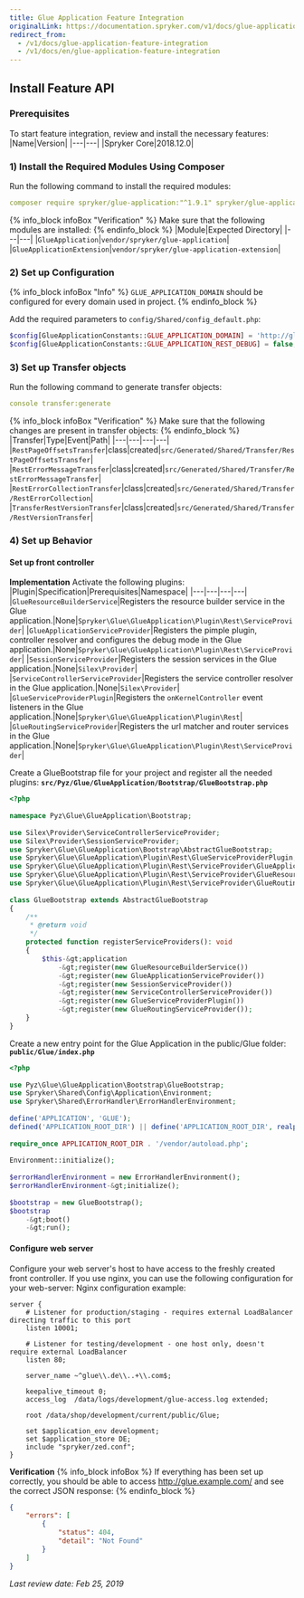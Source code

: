 ```yaml
---
title: Glue Application Feature Integration
originalLink: https://documentation.spryker.com/v1/docs/glue-application-feature-integration
redirect_from:
  - /v1/docs/glue-application-feature-integration
  - /v1/docs/en/glue-application-feature-integration
---
```


## Install Feature API
### Prerequisites
To start feature integration, review and install the necessary features:
|Name|Version|
|---|---|
|Spryker Core|2018.12.0|
### 1) Install the Required Modules Using Composer

Run the following command to install the required modules:
```yaml
composer require spryker/glue-application:"^1.9.1" spryker/glue-application-extension:"^1.1.0" --update-with-dependencies
```

{% info_block infoBox "Verification" %}
Make sure that the following modules are installed:
{% endinfo_block %}
|Module|Expected Directory|
|---|---|
|`GlueApplication`|`vendor/spryker/glue-application`|
|`GlueApplicationExtension`|`vendor/spryker/glue-application-extension`|

### 2) Set up Configuration
{% info_block infoBox "Info" %}
`GLUE_APPLICATION_DOMAIN` should be configured for every domain used in project.
{% endinfo_block %}

Add the required parameters to `config/Shared/config_default.php`:
```php
$config[GlueApplicationConstants::GLUE_APPLICATION_DOMAIN] = 'http://glue.example.com';
$config[GlueApplicationConstants::GLUE_APPLICATION_REST_DEBUG] = false;
```

### 3) Set up Transfer objects

Run the following command to generate transfer objects:
```yaml
console transfer:generate
```

{% info_block infoBox "Verification" %}
Make sure that the following changes are present in transfer objects:
{% endinfo_block %}
|Transfer|Type|Event|Path|
|---|---|---|---|
|`RestPageOffsetsTransfer`|class|created|`src/Generated/Shared/Transfer/RestPageOffsetsTransfer`|
|`RestErrorMessageTransfer`|class|created|`src/Generated/Shared/Transfer/RestErrorMessageTransfer`|
|`RestErrorCollectionTransfer`|class|created|`src/Generated/Shared/Transfer/RestErrorCollection`|
|`TransferRestVersionTransfer`|class|created|`src/Generated/Shared/Transfer/RestVersionTransfer`|

### 4) Set up Behavior
#### Set up front controller
**Implementation**
Activate the following plugins:
|Plugin|Specification|Prerequisites|Namespace|
|---|---|---|---|
|`GlueResourceBuilderService`|Registers the resource builder service in the Glue application.|None|`Spryker\Glue\GlueApplication\Plugin\Rest\ServiceProvider`|
|`GlueApplicationServiceProvider`|Registers the pimple plugin, controller resolver and configures the debug mode in the Glue application.|None|`Spryker\Glue\GlueApplication\Plugin\Rest\ServiceProvider`|
|`SessionServiceProvider`|Registers the session services in the Glue application.|None|`Silex\Provider`|
|`ServiceControllerServiceProvider`|Registers the service controller resolver in the Glue application.|None|`Silex\Provider`|
|`GlueServiceProviderPlugin`|Registers the `onKernelController` event listeners in the Glue application.|None|`Spryker\Glue\GlueApplication\Plugin\Rest`|
|`GlueRoutingServiceProvider`|Registers the url matcher and router services in the Glue application.|None|`Spryker\Glue\GlueApplication\Plugin\Rest\ServiceProvider`|

Create a GlueBootstrap file for your project and register all the needed plugins:
**`src/Pyz/Glue/GlueApplication/Bootstrap/GlueBootstrap.php`**
```php
<?php
 
namespace Pyz\Glue\GlueApplication\Bootstrap;
 
use Silex\Provider\ServiceControllerServiceProvider;
use Silex\Provider\SessionServiceProvider;
use Spryker\Glue\GlueApplication\Bootstrap\AbstractGlueBootstrap;
use Spryker\Glue\GlueApplication\Plugin\Rest\GlueServiceProviderPlugin;
use Spryker\Glue\GlueApplication\Plugin\Rest\ServiceProvider\GlueApplicationServiceProvider;
use Spryker\Glue\GlueApplication\Plugin\Rest\ServiceProvider\GlueResourceBuilderService;
use Spryker\Glue\GlueApplication\Plugin\Rest\ServiceProvider\GlueRoutingServiceProvider;
 
class GlueBootstrap extends AbstractGlueBootstrap
{
    /**
     * @return void
     */
    protected function registerServiceProviders(): void
    {
        $this-&gt;application
            -&gt;register(new GlueResourceBuilderService())
            -&gt;register(new GlueApplicationServiceProvider())
            -&gt;register(new SessionServiceProvider())
            -&gt;register(new ServiceControllerServiceProvider())
            -&gt;register(new GlueServiceProviderPlugin())
            -&gt;register(new GlueRoutingServiceProvider());
    }
}
```
Create a new entry point for the Glue Application in the public/Glue folder:
**`public/Glue/index.php`**
```php
<?php
 
use Pyz\Glue\GlueApplication\Bootstrap\GlueBootstrap;
use Spryker\Shared\Config\Application\Environment;
use Spryker\Shared\ErrorHandler\ErrorHandlerEnvironment;
 
define('APPLICATION', 'GLUE');
defined('APPLICATION_ROOT_DIR') || define('APPLICATION_ROOT_DIR', realpath(__DIR__ . '/../..'));
 
require_once APPLICATION_ROOT_DIR . '/vendor/autoload.php';
 
Environment::initialize();
 
$errorHandlerEnvironment = new ErrorHandlerEnvironment();
$errorHandlerEnvironment-&gt;initialize();
 
$bootstrap = new GlueBootstrap();
$bootstrap
    -&gt;boot()
    -&gt;run();
```
#### Configure web server
Configure your web server's host to have access to the freshly created front controller. If you use nginx, you can use the following configuration for your web-server:
Nginx configuration example:
```nginx
server {
    # Listener for production/staging - requires external LoadBalancer directing traffic to this port
    listen 10001;
 
    # Listener for testing/development - one host only, doesn't require external LoadBalancer
    listen 80;
 
    server_name ~^glue\\.de\\..+\\.com$;
 
    keepalive_timeout 0;
    access_log  /data/logs/development/glue-access.log extended;
 
    root /data/shop/development/current/public/Glue;
 
    set $application_env development;
    set $application_store DE;
    include "spryker/zed.conf";
}
```
**Verification**
{% info_block infoBox %}
If everything has been set up correctly, you should be able to access http://glue.example.com/ and see the correct JSON response:
{% endinfo_block %}
```JSON
{
    "errors": [
        {
            "status": 404,
            "detail": "Not Found"
        }
    ]
}
```
 *Last review date: Feb 25, 2019* <!-- by  Anton Khabiuk and Dmitry Beirak-->
